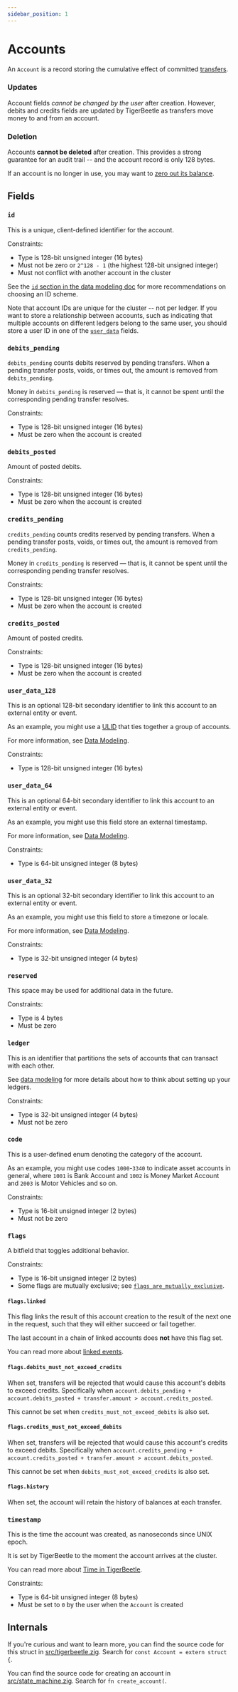 ```yaml
---
sidebar_position: 1
---
```


# Accounts

An `Account` is a record storing the cumulative effect of committed
[transfers](./transfers.md).

### Updates

Account fields *cannot be changed by the user* after
creation. However, debits and credits fields are updated by
TigerBeetle as transfers move money to and from an account.

### Deletion

Accounts **cannot be deleted** after creation. This provides a strong guarantee for an audit trail
-- and the account record is only 128 bytes.

If an account is no longer in use, you may want to [zero out its
balance](../recipes/close-account.md).

## Fields

### `id`

This is a unique, client-defined identifier for the account.

Constraints:

* Type is 128-bit unsigned integer (16 bytes)
* Must not be zero or `2^128 - 1` (the highest 128-bit unsigned integer)
* Must not conflict with another account in the cluster

See the [`id` section in the data modeling doc](../design/data-modeling.md#id) for more
recommendations on choosing an ID scheme.

Note that account IDs are unique for the cluster -- not per ledger. If you want to store a
relationship between accounts, such as indicating that multiple accounts on different ledgers belong
to the same user, you should store a user ID in one of the [`user_data`](#user_data_128) fields.

### `debits_pending`

`debits_pending` counts debits reserved by pending transfers. When a pending transfer posts, voids,
or times out, the amount is removed from `debits_pending`.

Money in `debits_pending` is reserved — that is, it cannot be spent until the corresponding pending
transfer resolves.

Constraints:

* Type is 128-bit unsigned integer (16 bytes)
* Must be zero when the account is created

### `debits_posted`

Amount of posted debits.

Constraints:

* Type is 128-bit unsigned integer (16 bytes)
* Must be zero when the account is created

### `credits_pending`

`credits_pending` counts credits reserved by pending transfers. When a pending transfer posts, voids,
or times out, the amount is removed from `credits_pending`.

Money in `credits_pending` is reserved — that is, it cannot be spent until the corresponding pending
transfer resolves.

Constraints:

* Type is 128-bit unsigned integer (16 bytes)
* Must be zero when the account is created

### `credits_posted`

Amount of posted credits.

Constraints:

* Type is 128-bit unsigned integer (16 bytes)
* Must be zero when the account is created

### `user_data_128`

This is an optional 128-bit secondary identifier to link this account to an
external entity or event.

As an example, you might use a [ULID](../design/data-modeling.md#time-based-identifiers)
that ties together a group of accounts.

For more information, see [Data Modeling](../design/data-modeling.md#user_data).

Constraints:

* Type is 128-bit unsigned integer (16 bytes)

### `user_data_64`

This is an optional 64-bit secondary identifier to link this account to an
external entity or event.

As an example, you might use this field store an external timestamp.

For more information, see [Data Modeling](../design/data-modeling.md#user_data).

Constraints:

* Type is 64-bit unsigned integer (8 bytes)

### `user_data_32`

This is an optional 32-bit secondary identifier to link this account to an
external entity or event.

As an example, you might use this field to store a timezone or locale.

For more information, see [Data Modeling](../design/data-modeling.md#user_data).

Constraints:

* Type is 32-bit unsigned integer (4 bytes)

### `reserved`

This space may be used for additional data in the future.

Constraints:

* Type is 4 bytes
* Must be zero

### `ledger`

This is an identifier that partitions the sets of accounts that can
transact with each other.

See [data modeling](../design/data-modeling.md#ledger) for more details
about how to think about setting up your ledgers.

Constraints:
* Type is 32-bit unsigned integer (4 bytes)
* Must not be zero

### `code`

This is a user-defined enum denoting the category of the account.

As an example, you might use codes `1000`-`3340` to indicate asset
accounts in general, where `1001` is Bank Account and `1002` is Money
Market Account and `2003` is Motor Vehicles and so on.

Constraints:

* Type is 16-bit unsigned integer (2 bytes)
* Must not be zero

### `flags`

A bitfield that toggles additional behavior.

Constraints:

* Type is 16-bit unsigned integer (2 bytes)
* Some flags are mutually exclusive; see
  [`flags_are_mutually_exclusive`](./operations/create_accounts.md#flags_are_mutually_exclusive).

#### `flags.linked`

This flag links the result of this account creation to the result of the next one in the request,
such that they will either succeed or fail together.

The last account in a chain of linked accounts does **not** have this flag set.

You can read more about [linked events](../design/client-requests.md#linked-events).

#### `flags.debits_must_not_exceed_credits`

When set, transfers will be rejected that would cause this account's
debits to exceed credits. Specifically when `account.debits_pending +
account.debits_posted + transfer.amount > account.credits_posted`.

This cannot be set when `credits_must_not_exceed_debits` is also set.

#### `flags.credits_must_not_exceed_debits`

When set, transfers will be rejected that would cause this account's
credits to exceed debits. Specifically when `account.credits_pending +
account.credits_posted + transfer.amount > account.debits_posted`.

This cannot be set when `debits_must_not_exceed_credits` is also set.

#### `flags.history`

When set, the account will retain the history of balances at each transfer.

### `timestamp`

This is the time the account was created, as nanoseconds since
UNIX epoch.

It is set by TigerBeetle to the moment the account arrives at
the cluster.

You can read more about [Time in TigerBeetle](../design/time.md).

Constraints:

- Type is 64-bit unsigned integer (8 bytes)
- Must be set to `0` by the user when the `Account` is created

## Internals

If you're curious and want to learn more, you can find the source code
for this struct in
[src/tigerbeetle.zig](https://github.com/tigerbeetle/tigerbeetle/blob/main/src/tigerbeetle.zig). Search
for `const Account = extern struct {`.

You can find the source code for creating an account in
[src/state_machine.zig](https://github.com/tigerbeetle/tigerbeetle/blob/main/src/state_machine.zig). Search
for `fn create_account(`.
